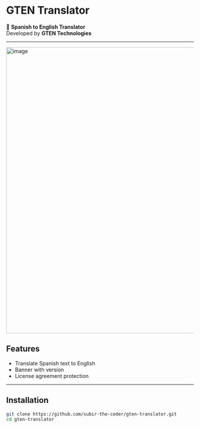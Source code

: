 # GTEN Translator

🚀 **Spanish to English Translator**  
Developed by **GTEN Technologies**

---
<img width="1366" height="768" alt="image" src="https://github.com/user-attachments/assets/22daeb09-fab9-4706-9495-cce08ba3b721" />

## Features
- Translate Spanish text to English
- Banner with version
- License agreement protection

---

## Installation
```bash
git clone https://github.com/subir-the-coder/gten-translator.git
cd gten-translator
